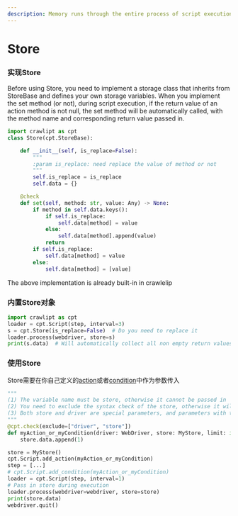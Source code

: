 ```yaml
---
description: Memory runs through the entire process of script execution, helping you collect and store information during the script execution process
---
```


# Store

### 实现Store

Before using Store, you need to implement a storage class that inherits from StoreBase and defines your own storage variables. When you implement the set method (or not), during script execution, if the return value of an action method is not null, the set method will be automatically called, with the method name and corresponding return value passed in.

```python
import crawlipt as cpt
class Store(cpt.StoreBase):

    def __init__(self, is_replace=False):
        """
        :param is_replace: need replace the value of method or not
        """
        self.is_replace = is_replace
        self.data = {}

    @check
    def set(self, method: str, value: Any) -> None:
        if method in self.data.keys():
            if self.is_replace:
                self.data[method] = value
            else:
                self.data[method].append(value)
            return
        if self.is_replace:
            self.data[method] = value
        else:
            self.data[method] = [value]
```

The above implementation is already built-in in crawlelip

### 内置Store对象

```python
import crawlipt as cpt
loader = cpt.Script(step, interval=3)
s = cpt.Store(is_replace=False)  # Do you need to replace it
loader.process(webdriver, store=s)
print(s.data)  # Will automatically collect all non empty return values
```

### 使用Store

Store需要在你自己定义的[action](actions.md#tian-jia-ni-zi-ji-de-action)或者[condition](condition.md#tian-jia-ni-zi-ji-de-condition)中作为参数传入

```python
"""
(1) The variable name must be store, otherwise it cannot be passed in
(2) You need to exclude the syntax check of the store, otherwise it will not pass
(3) Both store and driver are special parameters, and parameters with the same name cannot exist in your own implemented conditions and actions
"""
@cpt.check(exclude=["driver", "store"]) 
def myAction_or_myCondition(driver: WebDriver, store: MyStore, limit: int) -> Any:
    store.data.append(1)

store = MyStore()
cpt.Script.add_action(myAction_or_myCondition)
step = [...]
# cpt.Script.add_condition(myAction_or_myCondition)
loader = cpt.Script(step, interval=1)
# Pass in store during execution
loader.process(webdriver=webdriver, store=store)
print(store.data)
webdriver.quit()
```

